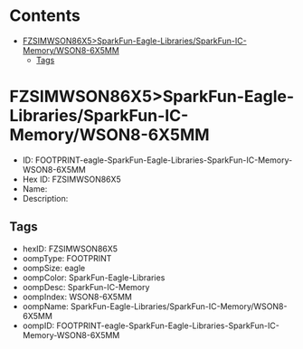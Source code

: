 



Contents
========

* [FZSIMWSON86X5>SparkFun-Eagle-Libraries/SparkFun-IC-Memory/WSON8-6X5MM](#fzsimwson86x5sparkfun-eagle-librariessparkfun-ic-memorywson8-6x5mm)
	* [Tags](#tags)

# FZSIMWSON86X5>SparkFun-Eagle-Libraries/SparkFun-IC-Memory/WSON8-6X5MM

- ID: FOOTPRINT-eagle-SparkFun-Eagle-Libraries-SparkFun-IC-Memory-WSON8-6X5MM
- Hex ID: FZSIMWSON86X5
- Name: 
- Description: 

## Tags

- hexID: FZSIMWSON86X5
- oompType: FOOTPRINT
- oompSize: eagle
- oompColor: SparkFun-Eagle-Libraries
- oompDesc: SparkFun-IC-Memory
- oompIndex: WSON8-6X5MM
- oompName: SparkFun-Eagle-Libraries/SparkFun-IC-Memory/WSON8-6X5MM
- oompID: FOOTPRINT-eagle-SparkFun-Eagle-Libraries-SparkFun-IC-Memory-WSON8-6X5MM
